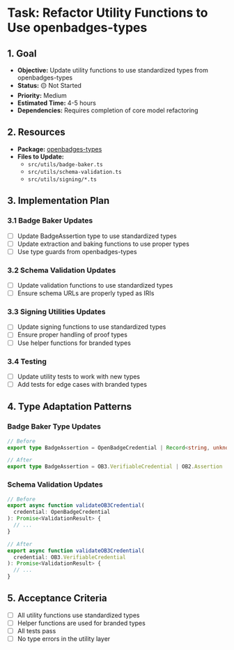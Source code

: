 # Task: Refactor Utility Functions to Use openbadges-types

## 1. Goal
- **Objective:** Update utility functions to use standardized types from openbadges-types
- **Status:** 🟡 Not Started
- **Priority:** Medium
- **Estimated Time:** 4-5 hours
- **Dependencies:** Requires completion of core model refactoring

## 2. Resources
- **Package:** [openbadges-types](https://www.npmjs.com/package/openbadges-types)
- **Files to Update:**
  - `src/utils/badge-baker.ts`
  - `src/utils/schema-validation.ts`
  - `src/utils/signing/*.ts`

## 3. Implementation Plan

### 3.1 Badge Baker Updates
- [ ] Update BadgeAssertion type to use standardized types
- [ ] Update extraction and baking functions to use proper types
- [ ] Use type guards from openbadges-types

### 3.2 Schema Validation Updates
- [ ] Update validation functions to use standardized types
- [ ] Ensure schema URLs are properly typed as IRIs

### 3.3 Signing Utilities Updates
- [ ] Update signing functions to use standardized types
- [ ] Ensure proper handling of proof types
- [ ] Use helper functions for branded types

### 3.4 Testing
- [ ] Update utility tests to work with new types
- [ ] Add tests for edge cases with branded types

## 4. Type Adaptation Patterns

### Badge Baker Type Updates
```typescript
// Before
export type BadgeAssertion = OpenBadgeCredential | Record<string, unknown>;

// After
export type BadgeAssertion = OB3.VerifiableCredential | OB2.Assertion | Record<string, unknown>;
```

### Schema Validation Updates
```typescript
// Before
export async function validateOB3Credential(
  credential: OpenBadgeCredential
): Promise<ValidationResult> {
  // ...
}

// After
export async function validateOB3Credential(
  credential: OB3.VerifiableCredential
): Promise<ValidationResult> {
  // ...
}
```

## 5. Acceptance Criteria
- [ ] All utility functions use standardized types
- [ ] Helper functions are used for branded types
- [ ] All tests pass
- [ ] No type errors in the utility layer
